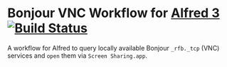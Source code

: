 # Bonjour VNC Workflow for [Alfred 3](http://www.alfredapp.com) [![Build Status](https://travis-ci.org/carlossless/alfred-bonjour-vnc-workflow.svg?branch=master)](https://travis-ci.org/carlossless/alfred-bonjour-vnc-workflow)

A workflow for Alfred to query locally available Bonjour `_rfb._tcp` (VNC) services and `open` them via `Screen Sharing.app`.

